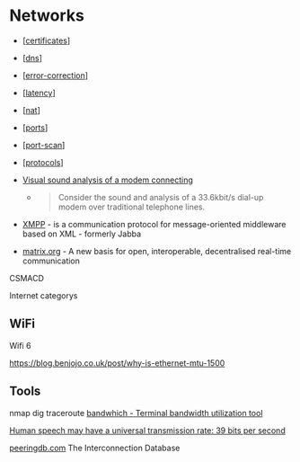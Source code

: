 Networks
========

* [[certificates]]
* [[dns]]
* [[error-correction]]
* [[latency]]
* [[nat]]
* [[ports]]
* [[port-scan]]
* [[protocols]]

* [Visual sound analysis of a modem connecting](https://twitter.com/BrianRoemmele/status/1330376384871501824)
    * > Consider the sound and analysis of a 33.6kbit/s dial-up modem over traditional telephone lines.
* [XMPP](https://en.wikipedia.org/wiki/XMPP) - is a communication protocol for message-oriented middleware based on XML - formerly Jabba
* [matrix.org](https://www.matrix.org/docs/projects/try-matrix-now) - A new basis for open, interoperable, decentralised real-time communication



CSMACD

Internet categorys


WiFi
----

Wifi 6


https://blog.benjojo.co.uk/post/why-is-ethernet-mtu-1500


Tools
-----

nmap
dig
traceroute
[bandwhich - Terminal bandwidth utilization tool](https://github.com/imsnif/bandwhich)




[Human speech may have a universal transmission rate: 39 bits per second](https://www.sciencemag.org/news/2019/09/human-speech-may-have-universal-transmission-rate-39-bits-second)

[peeringdb.com](https://www.peeringdb.com/) The Interconnection Database


[//begin]: # "Autogenerated link references for markdown compatibility"
[certificates]: certificates.md "Certificates"
[dns]: dns.md "dns"
[error-correction]: error-correction.md "Error"
[latency]: latency.md "Latency"
[nat]: nat.md "NAT Network Address Translation"
[ports]: ports.md "ports"
[port-scan]: port-scan.md "port-scan"
[protocols]: protocols.md "Protocols"
[//end]: # "Autogenerated link references"
